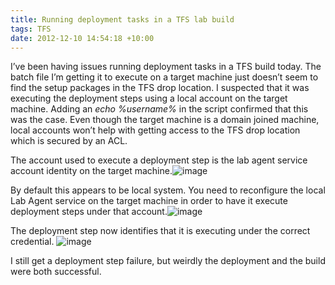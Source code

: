 ```yaml
---
title: Running deployment tasks in a TFS lab build
tags: TFS
date: 2012-12-10 14:54:18 +10:00
---
```


I’ve been having issues running deployment tasks in a TFS build today. The batch file I’m getting it to execute on a target machine just doesn’t seem to find the setup packages in the TFS drop location. I suspected that it was executing the deployment steps using a local account on the target machine. Adding an _echo %username%_ in the script confirmed that this was the case. Even though the target machine is a domain joined machine, local accounts won’t help with getting access to the TFS drop location which is secured by an ACL.

The account used to execute a deployment step is the lab agent service account identity on the target machine.![image][0]

By default this appears to be local system. You need to reconfigure the local Lab Agent service on the target machine in order to have it execute deployment steps under that account.![image][1]

The deployment step now identifies that it is executing under the correct credential. ![image][2]

I still get a deployment step failure, but weirdly the deployment and the build were both successful.

[0]: /files/image_147.png
[1]: /files/image_148.png
[2]: /files/image_149.png
